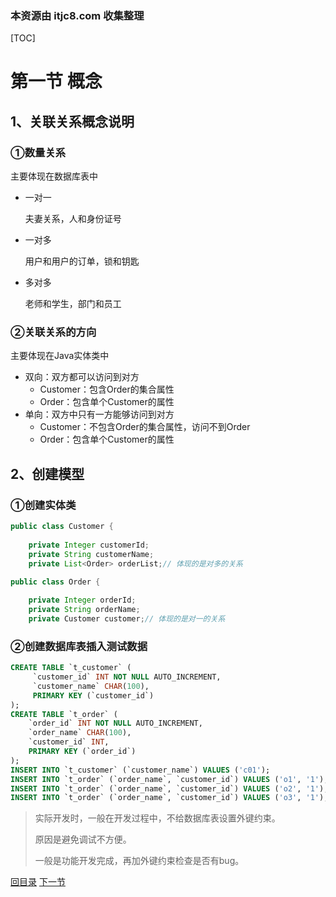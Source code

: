 ### 本资源由 itjc8.com 收集整理
[TOC]

# 第一节 概念

## 1、关联关系概念说明

### ①数量关系

主要体现在数据库表中

- 一对一

  夫妻关系，人和身份证号

- 一对多

  用户和用户的订单，锁和钥匙

- 多对多

  老师和学生，部门和员工

### ②关联关系的方向

主要体现在Java实体类中

- 双向：双方都可以访问到对方
  - Customer：包含Order的集合属性
  - Order：包含单个Customer的属性
- 单向：双方中只有一方能够访问到对方
  - Customer：不包含Order的集合属性，访问不到Order
  - Order：包含单个Customer的属性

## 2、创建模型

### ①创建实体类

```java
public class Customer {
    
    private Integer customerId;
    private String customerName;
    private List<Order> orderList;// 体现的是对多的关系
```



```java
public class Order {
    
    private Integer orderId;
    private String orderName;
    private Customer customer;// 体现的是对一的关系
```



### ②创建数据库表插入测试数据

```sql
CREATE TABLE `t_customer` (
	 `customer_id` INT NOT NULL AUTO_INCREMENT, 
	 `customer_name` CHAR(100), 
	 PRIMARY KEY (`customer_id`) 
);
CREATE TABLE `t_order` ( 
	`order_id` INT NOT NULL AUTO_INCREMENT, 
	`order_name` CHAR(100), 
	`customer_id` INT, 
	PRIMARY KEY (`order_id`) 
); 
INSERT INTO `t_customer` (`customer_name`) VALUES ('c01');
INSERT INTO `t_order` (`order_name`, `customer_id`) VALUES ('o1', '1'); 
INSERT INTO `t_order` (`order_name`, `customer_id`) VALUES ('o2', '1'); 
INSERT INTO `t_order` (`order_name`, `customer_id`) VALUES ('o3', '1'); 
```

> 实际开发时，一般在开发过程中，不给数据库表设置外键约束。
>
> 原因是避免调试不方便。
>
> 一般是功能开发完成，再加外键约束检查是否有bug。



[回目录](index.html) [下一节](verse02.html)